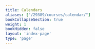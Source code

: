 ```yaml
---
title: Calendars
aliases: ["/29389/courses/calendar/"]
bookCollapseSection: true
weight: 1
bookHidden: false
layout: 'index-page'
type: 'page'
---
```

